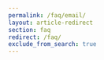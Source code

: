 ```yaml
---
permalink: /faq/email/
layout: article-redirect
section: faq
redirect: /faq/
exclude_from_search: true
---
```

